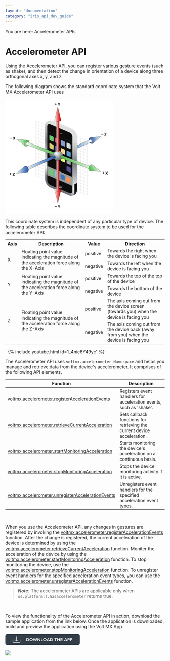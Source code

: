 ```yaml
---
layout: "documentation"
category: "iris_api_dev_guide"
---
```

                              

You are here: Accelerometer APIs

Accelerometer API
=================

Using the Accelerometer API, you can register various gesture events (such as shake), and then detect the change in orientation of a device along three orthogonal axes x, y, and z.

The following diagram shows the standard coordinate system that the Volt MX Accelerometer API uses

![](resources/images/accelerometer_axis_340x360.png)

This coordinate system is independent of any particular type of device. The following table describes the coordinate system to be used for the accelerometer API:

<table style="caption-side: top;mc-table-style: url('resources/tablestyles/basic.css');" class="TableStyle-Basic" cellspacing="0"><colgroup><col class="TableStyle-Basic-Column-Column1"> <col class="TableStyle-Basic-Column-Column1"> <col class="TableStyle-Basic-Column-Column1"> <col class="TableStyle-Basic-Column-Column1"></colgroup><tbody><tr class="TableStyle-Basic-Body-Body1"><th class="TableStyle-Basic-BodyE-Column1-Body1">Axis</th><th class="TableStyle-Basic-BodyE-Column1-Body1">Description</th><th class="TableStyle-Basic-BodyE-Column1-Body1">Value</th><th class="TableStyle-Basic-BodyD-Column1-Body1">Direction</th></tr><tr class="TableStyle-Basic-Body-Body1"><td rowspan="2" class="TableStyle-Basic-BodyE-Column1-Body1">X</td><td class="TableStyle-Basic-BodyE-Column1-Body1" rowspan="2">Floating point value indicating the magnitude of the acceleration force along the X-Axis</td><td class="TableStyle-Basic-BodyE-Column1-Body1">positive</td><td class="TableStyle-Basic-BodyD-Column1-Body1">Towards the right when the device is facing you</td></tr><tr class="TableStyle-Basic-Body-Body1"><td class="TableStyle-Basic-BodyE-Column1-Body1">negative</td><td class="TableStyle-Basic-BodyD-Column1-Body1">Towards the left when the device is facing you</td></tr><tr class="TableStyle-Basic-Body-Body1"><td class="TableStyle-Basic-BodyE-Column1-Body1" rowspan="2">Y</td><td class="TableStyle-Basic-BodyE-Column1-Body1" rowspan="2">Floating point value indicating the magnitude of the acceleration force along the Y-Axis</td><td class="TableStyle-Basic-BodyE-Column1-Body1">positive</td><td class="TableStyle-Basic-BodyD-Column1-Body1">Towards the top of the top of the device</td></tr><tr class="TableStyle-Basic-Body-Body1"><td class="TableStyle-Basic-BodyE-Column1-Body1">negative</td><td class="TableStyle-Basic-BodyD-Column1-Body1">Towards the bottom of the device</td></tr><tr class="TableStyle-Basic-Body-Body1"><td class="TableStyle-Basic-BodyE-Column1-Body1" rowspan="2">Z</td><td class="TableStyle-Basic-BodyE-Column1-Body1" rowspan="2">Floating point value indicating the magnitude of the acceleration force along the Z-Axis</td><td class="TableStyle-Basic-BodyE-Column1-Body1">positive</td><td class="TableStyle-Basic-BodyD-Column1-Body1">The axis coming out from the device screen (towards you) when the device is facing you</td></tr><tr class="TableStyle-Basic-Body-Body1"><td class="TableStyle-Basic-BodyE-Column1-Body1">negative</td><td class="TableStyle-Basic-BodyD-Column1-Body1">The axis coming out from the device back (away from you) when the device is facing you</td></tr></tbody></table>

 
{% include youtube.html id='L4nic6Y49yc' %}

The Accelerometer API uses `voltmx.accelerometer Namespace` and helps you manage and retrieve data from the device's accelerometer. It comprises of the following API elements.

| Function | Description |
| --- | --- |
| [voltmx.accelerometer.registerAccelerationEvents](accelerometerfunctions.html#accelero4) | Registers event handlers for acceleration events, such as 'shake'. |
| [voltmx.accelerometer.retrieveCurrentAcceleration](accelerometerfunctions.html#accelero) | Sets callback functions for retrieving the current device acceleration. |
| [voltmx.accelerometer.startMonitoringAcceleration](accelerometerfunctions.html#accelero2) | Starts monitoring the device's acceleration on a continuous basis. |
| [voltmx.accelerometer.stopMonitoringAcceleration](accelerometerfunctions.html#accelero3) | Stops the device monitoring activity if it is active. |
| [voltmx.accelerometer.unregisterAccelerationEvents](accelerometerfunctions.html#accelero5) | Unregisters event handlers for the specified acceleration event types. |

 

When you use the Acceleometer API, any changes in gestures are registered by invoking the [voltmx.accelerometer.registerAccelerationEvents](accelerometerfunctions.html#accelero4) function. After the change is registered, the current acceleration of the device is determined by using the [voltmx.accelerometer.retrieveCurrentAcceleration](accelerometerfunctions.html#accelero) function. Moniter the acceleration of the device by using the [voltmx.accelerometer.startMonitoringAcceleration](accelerometerfunctions.html#accelero2) function. To stop monitoring the device, use the [voltmx.accelerometer.stopMonitoringAcceleration](accelerometerfunctions.html#accelero3) function. To unregister event handlers for the specified acceleration event types, you can use the [voltmx.accelerometer.unregisterAccelerationEvents](accelerometerfunctions.html#accelero5) function.

> **_Note:_** The accelerometer APIs are applicable only when `os.platform().hasaccelerometer` returns true.

 

To view the functionality of the Accelerometer API in action, download the sample application from the link below. Once the application is downloaded, build and preview the application using the Volt MX App.

[![](resources/images/download_button_08__002__236x35.png)](https://github.com/KonyDocs/Sampleapps/blob/master/AccelerometerAPI/AccelerometerAPI.zip)

  
![](resources/prettify/onload.png)
